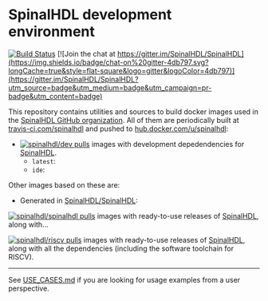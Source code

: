 # SpinalHDL development environment

[![Build Status](https://img.shields.io/travis/com/SpinalHDL/docker/master.svg?longCache=true&style=flat-square&logo=travis)](https://travis-ci.com/SpinalHDL/docker/branches) [![Join the chat at https://gitter.im/SpinalHDL/SpinalHDL](https://img.shields.io/badge/chat-on%20gitter-4db797.svg?longCache=true&style=flat-square&logo=gitter&logoColor=4db797)](https://gitter.im/SpinalHDL/SpinalHDL?utm_source=badge&utm_medium=badge&utm_campaign=pr-badge&utm_content=badge)

This repository contains utilities and sources to build docker images used in the [SpinalHDL GitHub organization](https://github.com/SpinalHDL).
All of them are periodically built at [travis-ci.com/spinalhdl](https://travis-ci.com/spinalhdl) and pushed to [hub.docker.com/u/spinalhdl](https://hub.docker.com/u/spinalhdl/):

- [![spinalhdl/dev pulls](https://img.shields.io/docker/pulls/spinalhdl/dev.svg?style=flat-square&logo=docker&logoColor=00acd3&label=spinalhdl/dev)](https://hub.docker.com/r/spinalhdl/dev/) images with development depedendencies for [SpinalHDL](https://github.com/SpinalHDL/SpinalHDL).
  - `latest`:
  - `ide`:

Other images based on these are:

- Generated in [SpinalHDL/SpinalHDL](https://github.com/SpinalHDL/SpinalHDL):

[![spinalhdl/spinalhdl pulls](https://img.shields.io/docker/pulls/spinalhdl/spinalhdl.svg?style=flat-square&logo=docker&logoColor=00acd3&label=spinalhdl/spinalhdl)](https://hub.docker.com/r/spinalhdl/spinalhdl/) images with ready-to-use releases of [SpinalHDL](https://github.com/SpinalHDL/SpinalHDL), along with...

[![spinalhdl/riscv pulls](https://img.shields.io/docker/pulls/spinalhdl/riscv.svg?style=flat-square&logo=docker&logoColor=00acd3&label=spinalhdl/riscv)](https://hub.docker.com/r/spinalhdl/riscv/) images with ready-to-use releases of [SpinalHDL](https://github.com/SpinalHDL/SpinalHDL), along with all the dependencies (including the software toolchain for RISCV).

---

See [USE_CASES.md](./USE_CASES.md) if you are looking for usage examples from a user perspective.
